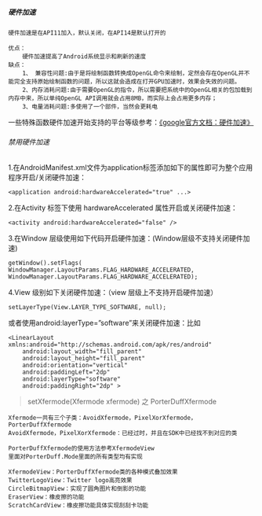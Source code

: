 ##### 硬件加速

    硬件加速是在API11加入，默认关闭，在API14是默认打开的

    优点：
        硬件加速提高了Android系统显示和刷新的速度
    缺点：
        1、 兼容性问题:由于是将绘制函数转换成OpenGL命令来绘制，定然会存在OpenGL并不能完全支持原始绘制函数的问题，所以这就会造成在打开GPU加速时，效果会失效的问题。
        2、内存消耗问题:由于需要OpenGL的指令，所以需要把系统中的OpenGL相关的包加载到内存中来，所以单纯OpenGL API调用就会占用8MB，而实际上会占用更多内存；
        3、电量消耗问题:多使用了一个部件，当然会更耗电


一些特殊函数硬件加速开始支持的平台等级参考：[《google官方文档：硬件加速》](https://developer.android.com/guide/topics/graphics/hardware-accel.html)

###### 禁用硬件加速

1.在AndroidManifest.xml文件为application标签添加如下的属性即可为整个应用程序开启/关闭硬件加速：

    <application android:hardwareAccelerated="true" ...>


2.在Activity 标签下使用 hardwareAccelerated 属性开启或关闭硬件加速：

    <activity android:hardwareAccelerated="false" />

3.在Window 层级使用如下代码开启硬件加速：(Window层级不支持关闭硬件加速)

    getWindow().setFlags(
    WindowManager.LayoutParams.FLAG_HARDWARE_ACCELERATED,
    WindowManager.LayoutParams.FLAG_HARDWARE_ACCELERATED);

4.View 级别如下关闭硬件加速：（view 层级上不支持开启硬件加速）

    setLayerType(View.LAYER_TYPE_SOFTWARE, null);

或者使用android:layerType=”software”来关闭硬件加速：比如

    <LinearLayout xmlns:android="http://schemas.android.com/apk/res/android"
        android:layout_width="fill_parent"
        android:layout_height="fill_parent"
        android:orientation="vertical"
        android:paddingLeft="2dp"
        android:layerType="software"
        android:paddingRight="2dp" >

> setXfermode(Xfermode xfermode) 之 PorterDuffXfermode

    Xfermode一共有三个子类：AvoidXfermode，PixelXorXfermode，PorterDuffXfermode
    AvoidXfermode，PixelXorXfermode：已经过时，并且在SDK中已经找不到对应的类

    PorterDuffXfermode的使用方法参考XfermodeView
    里面对PorterDuff.Mode里面的所有类型均有实现

    XfermodeView：PorterDuffXfermode类的各种模式叠加效果
    TwitterLogoView：Twitter logo高亮效果
    CircleBitmapView：实现了圆角图片和倒影的功能
    EraserView：橡皮擦的功能
    ScratchCardView：橡皮擦功能具体实现刮刮卡功能


